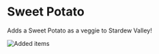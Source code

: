# Sweet Potato

Adds a Sweet Potato as a veggie to Stardew Valley!

![Added items](https://github.com/animatedrice/SweetPotat/assets/15009951/ed115f05-fa8f-40d1-a443-1a8023d89e06)
